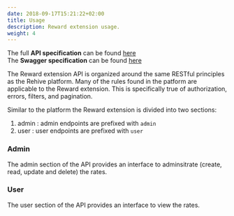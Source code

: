 ```yaml
---
date: 2018-09-17T15:21:22+02:00
title: Usage
description: Reward extension usage.
weight: 4
---
```


<aside class="notice">
The full <strong>API specification</strong> can be found <a href="https://reward.services.rehive.io">here</a>
</aside>

<aside class="notice">
The <strong>Swagger specification</strong> can be found <a href="https://reward.services.rehive.io/swagger">here</a>
</aside>

The Reward extension API is organized around the same RESTful principles as the Rehive platform. Many of the rules found in the patform are applicable to the Reward extension. This is  specifically true of authorization, errors, filters, and pagination.

Similar to the platform the Reward extension is divided into two sections:

1. admin : admin endpoints are prefixed with `admin`
2. user : user endpoints are prefixed with `user`

### Admin

The admin section of the API provides an interface to adminsitrate (create, read, update and delete) the rates.

### User

The user section of the API provides an interface to view the rates.
